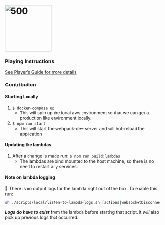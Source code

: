 # <img src="https://user-images.githubusercontent.com/13893942/74079704-aceead80-4a00-11ea-90ce-a1235973518c.png" width="150" alt="500"/>

### Playing Instructions

[See Player's Guide for more details](https://github.com/kirbyjs/500/blob/master/docs/PLAYERS_GUIDE.md)

### Contribution
#### Starting Locally

1. `$ docker-compose up`
    - This will spin up the local aws environment so that we can get a production like environment locally.
1. `$ npm run start`
    - This will start the webpack-dev-server and will hot-reload the application

#### Updating the lambdas
1. After a change is made run: `$ npm run build:lambdas`
    - The lambdas are bind mounted to the host machine, so there is no need to restart any services.

#### Note on lambda logging
:notebook: There is no output logs for the lambda right out of the box. To enable this run: 

```bash
sh ./scripts/local/listen-to-lambda-logs.sh [actions|websocketDisconnection] # Note "actions" or "websocket" are the lambdas that exist in this repo. 
```

***Logs do have to exist*** from the lambda before starting that script. It _will_ also pick up previous logs that occurred. 
